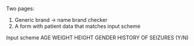 Two pages:
1. Generic brand -> name brand checker
2. A form with patient data that matches input scheme

Input scheme
AGE
WEIGHT
HEIGHT
GENDER
HISTORY OF SEIZURES (Y/N)